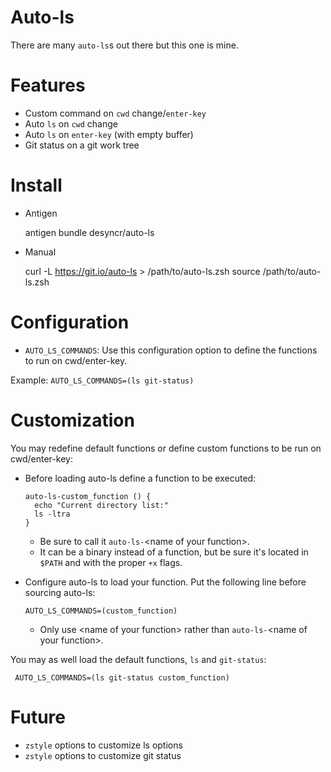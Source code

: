 # Auto-ls

There are many `auto-ls`s out there but this one is mine.

# Features

- Custom command on `cwd` change/`enter-key`
- Auto `ls` on `cwd` change
- Auto `ls` on `enter-key` (with empty buffer)
- Git status on a git work tree

# Install


- Antigen

    antigen bundle desyncr/auto-ls

- Manual

    curl -L https://git.io/auto-ls > /path/to/auto-ls.zsh
    source /path/to/auto-ls.zsh
    
# Configuration

- `AUTO_LS_COMMANDS`: Use this configuration option to define the functions to run on cwd/enter-key.

Example: `AUTO_LS_COMMANDS=(ls git-status)`

# Customization

You may redefine default functions or define custom functions to be run on cwd/enter-key:

- Before loading auto-ls define a function to be executed:

      auto-ls-custom_function () {
        echo "Current directory list:"
        ls -ltra
      }


    * Be sure to call it `auto-ls-`\<name of your function\>.
    * It can be a binary instead of a function, but be sure it's located in `$PATH` and with the proper `+x` flags.

- Configure auto-ls to load your function. Put the following line before sourcing auto-ls:

      AUTO_LS_COMMANDS=(custom_function)

   * Only use \<name of your function\> rather than `auto-ls-`\<name of your function\>.
    
You may as well load the default functions, `ls` and `git-status`:

     AUTO_LS_COMMANDS=(ls git-status custom_function)

# Future

- `zstyle` options to customize ls options
- `zstyle` options to customize git status
